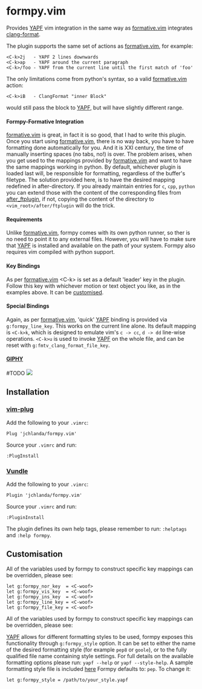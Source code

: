 # formpy.vim

Provides [YAPF](https://github.com/google/yapf) vim integration in the same way as [formative.vim](https://github.com/frasercrmck/formative.vim) integrates [clang-format](http://clang.llvm.org/docs/ClangFormat.html#vim-integration).

The plugin supports the same set of actions as [formative.vim](https://github.com/frasercrmck/formative.vim), for example:

    <C-k>2j   - YAPF 2 lines downwards
    <C-k>ap   - YAPF around the current paragraph
    <C-k>/foo - YAPF from the current line until the first match of 'foo'

The only limitations come from python's syntax, so a valid [formative.vim](https://github.com/frasercrmck/formative.vim) action:

    <C-k>iB   - ClangFormat "inner Block"
would still pass the block to [YAPF](https://github.com/google/yapf), but will have slightly different range.

#### Formpy-Formative Integration

[formative.vim](https://github.com/frasercrmck/formative.vim) is great, in fact it is so good, that I had to write this plugin. Once you start using [formative.vim](https://github.com/frasercrmck/formative.vim), there is no way back, you have to have formatting done automatically for you. And it is XXI century, the time of manually inserting spaces (no tabs, no!) is over. The problem arises, when you get used to the mappings provided by [formative.vim](https://github.com/frasercrmck/formative.vim) and want to have the same mappings working in python. By default, whichever plugin is loaded last will, be responsible for formatting, regardless of the buffer's filetype. The solution provided here, is to have the desired mapping redefined in after-directory. If you already maintain entries for `c`, `cpp`, `python` you can extend those with the content of the corresponding files from [after_ftplugin](https://github.com/jchlanda/formpy.vim/tree/master/after_ftplugin), if not, copying the content of the directory to `<vim_root>/after/ftplugin` will do the trick.

#### Requirements

Unlike [formative.vim](https://github.com/frasercrmck/formative.vim), formpy comes with its own python runner, so ther is no need to point it to any external files. However, you will have to make sure that [YAPF](https://github.com/google/yapf) is installed and available on the path of your system. Formpy also requires vim compiled with python support.

#### Key Bindings

As per [formative.vim](https://github.com/frasercrmck/formative.vim) \<C-k> is set as a default 'leader' key in the plugin. Follow this key with whichever motion or text object you like, as in the examples above. It can be [customised](##Customisation).

#### Special Bindings

Again, as per [formative.vim](https://github.com/frasercrmck/formative.vim), 'quick' [YAPF](https://github.com/google/yapf) binding is provided via `g:formpy_line_key`. This works on the current line alone. Its default mapping is `<C-k>k`, which is designed to emulate vim's `c -> cc`, `d -> dd` line-wise operations. `<C-k>u` is used to invoke [YAPF](https://github.com/google/yapf) on the whole file, and can be reset with `g:fmtv_clang_format_file_key`.

#### [GIPHY](https://giphy.com/)

#TODO
![](https://cloud.githubusercontent.com/assets/1158422/5235521/00c36298-77fc-11e4-88f7-e23735c08e0e.gif)

## Installation

### [vim-plug](https://github.com/junegunn/vim-plug)

Add the following to your `.vimrc`:

    Plug 'jchlanda/formpy.vim'
Source your `.vimrc` and run:

    :PlugInstall


### [Vundle](https://github.com/gmarik/Vundle.vim)

Add the following to your `.vimrc`:

    Plugin 'jchlanda/formpy.vim'
Source your `.vimrc` and run:

    :PluginInstall

The plugin defines its own help tags, please remember to run: `:helptags` and `:help formpy`.

## Customisation

All of the variables used by formpy to construct specific key mappings can be overridden, please see:

    let g:formpy_nor_key  = <C-woof>
    let g:formpy_vis_key  = <C-woof>
    let g:formpy_ins_key  = <C-woof>
    let g:formpy_line_key = <C-woof>
    let g:formpy_file_key = <C-woof>

All of the variables used by formpy to construct specific key mappings can be overridden, please see:

[YAPF](https://github.com/google/yapf) allows for different formatting styles to be used, formpy exposes this functionality through `g:formpy_style` option. It can be set to either the name of the desired formatting style (for example `pep8` or `goole`), or to the fully qualified file name containing style settings. For full details on the available formatting options please run: `yapf --help` or `yapf --style-help`. A sample formatting style file is included [here](https://github.com/jchlanda/formpy.vim/tree/master/doc/.style.yapf)
Formpy defaults to: `pep`. To change it:

    let g:formpy_style = /path/to/your_style.yapf
